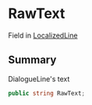 # RawText

Field in [LocalizedLine](./)

## Summary

DialogueLine's text

```csharp
public string RawText;
```
